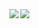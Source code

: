 <a href="https://github.com/anuraghazra/github-readme-stats">
  <img align="left" src="https://github-readme-stats.vercel.app/api?username=kawax&count_private=true&show_icons=true">
</a>
<a href="https://github.com/anuraghazra/github-readme-stats">
  <img align="left" src="https://github-readme-stats.vercel.app/api/top-langs/?username=kawax&hide=Java,XSLT">
</a>

<!--
**kawax/kawax** is a ✨ _special_ ✨ repository because its `README.md` (this file) appears on your GitHub profile.

Here are some ideas to get you started:

- 🔭 I’m currently working on ...
- 🌱 I’m currently learning ...
- 👯 I’m looking to collaborate on ...
- 🤔 I’m looking for help with ...
- 💬 Ask me about ...
- 📫 How to reach me: ...
- 😄 Pronouns: ...
- ⚡ Fun fact: ...
-->
